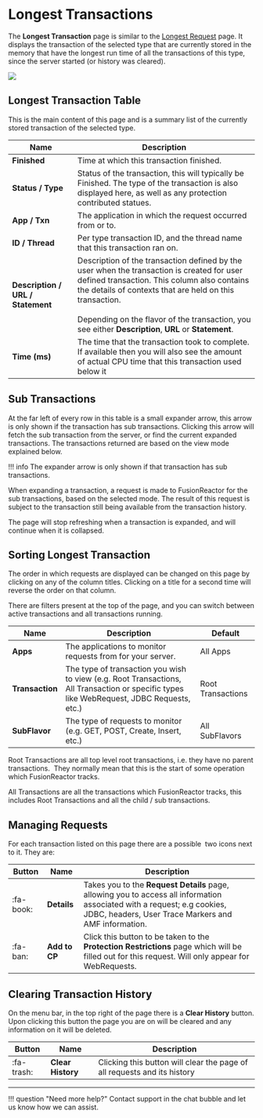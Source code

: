 # Longest Transactions

The **Longest Transaction** page is similar to the [Longest Request](../Requests/Long-Requests.md) page. It displays the transaction of the selected type that are currently stored in the memory that have the longest run time of all the transactions of this type, since the server started (or history was cleared).

![](/frdocs/attachments/245550793/245550825.png)

## Longest Transaction Table

This is the main content of this page and is a summary list of the currently stored transaction of the selected type.

|Name|Description|
|--- |--- |
|**Finished**|Time at which this transaction finished.|
|**Status / Type**|Status of the transaction, this will typically be Finished. The type of the transaction is also displayed here, as well as any protection contributed statues.|
|**App / Txn**|The application in which the request occurred from or to.|
|**ID / Thread**|Per type transaction ID, and the thread name that this transaction ran on.|
|**Description / URL / Statement**|Description of the transaction defined by the user when the transaction is created for user defined transaction. This column also contains the details of contexts that are held on this transaction.<br><br>Depending on the flavor of the transaction, you see either **Description**, **URL** or **Statement**.|
|**Time (ms)**|The time that the transaction took to complete. If available then you will also see the amount of actual CPU time that this transaction used below it|


## Sub Transactions

At the far left of every row in this table is a small expander arrow,
this arrow is only shown if the transaction has sub transactions.
Clicking this arrow will fetch the sub transaction from the server, or
find the current expanded transactions. The transactions returned are
based on the view mode explained below.

!!! info
    The expander arrow is only shown if that transaction has sub transactions.

When expanding a transaction, a request is made to FusionReactor for the
sub transactions, based on the selected mode. The result of this request
is subject to the transaction still being available from the transaction
history.

The page will stop refreshing when a transaction is expanded, and will
continue when it is collapsed.

## Sorting Longest Transaction

The order in which requests are displayed can be changed on this page by
clicking on any of the column titles. Clicking on a title for a second
time will reverse the order on that column.

There are filters present at the top of the page, and you can
switch between active transactions and all transactions running. 

|Name|Description|Default|
|--- |--- |--- |
|**Apps**|The applications to monitor requests from for your server.|All Apps|
|**Transaction**|The type of transaction you wish to view (e.g. Root Transactions, All Transaction or specific types like WebRequest, JDBC Requests, etc.)|Root Transactions|
|**SubFlavor**|The type of requests to monitor (e.g. GET, POST, Create, Insert, etc.)|All SubFlavors|


Root Transactions are all top level root transactions, i.e. they have no
parent transactions.  They normally mean that this is the start of some
operation which FusionReactor tracks.

All Transactions are all the transactions which FusionReactor tracks,
this includes Root Transactions and all the child / sub transactions.

## Managing Requests

For each transaction listed on this page there are a possible  two icons next to it. They are:

|Button|Name|Description|
|--- |--- |--- |
| :fa-book: |**Details**|Takes you to the **Request Details** page, allowing you to access all information associated with a request; e.g cookies, JDBC, headers, User Trace Markers and AMF information.|
| :fa-ban: |**Add to CP**|Click this button to be taken to the **Protection Restrictions** page which will be filled out for this request.  Will only appear for WebRequests.|


## Clearing Transaction History

On the menu bar, in the top right of the page there is a **Clear History** button. Upon clicking this button the page you are on will be cleared and any information on it will be deleted.

|Button|Name|Description|
|--- |--- |--- |
| :fa-trash: |**Clear History**|Clicking this button will clear the page of all requests and its history|

___

!!! question "Need more help?"
    Contact support in the chat bubble and let us know how we can assist.